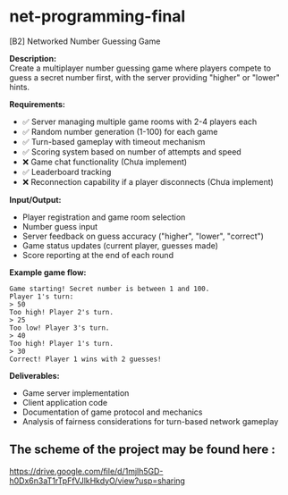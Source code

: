 # net-programming-final

[B2] Networked Number Guessing Game

**Description:**  
Create a multiplayer number guessing game where players compete to guess a secret number first, with the server providing "higher" or "lower" hints.

**Requirements:**
- ✅ Server managing multiple game rooms with 2-4 players each
- ✅ Random number generation (1-100) for each game 
- ✅ Turn-based gameplay with timeout mechanism 
- ✅ Scoring system based on number of attempts and speed 
- ❌ Game chat functionality (Chưa implement) 
- ✅ Leaderboard tracking 
- ❌ Reconnection capability if a player disconnects 
(Chưa implement) 

**Input/Output:**
- Player registration and game room selection
- Number guess input
- Server feedback on guess accuracy ("higher", "lower", "correct")
- Game status updates (current player, guesses made)
- Score reporting at the end of each round

**Example game flow:**
```
Game starting! Secret number is between 1 and 100.
Player 1's turn:
> 50
Too high! Player 2's turn.
> 25
Too low! Player 3's turn.
> 40
Too high! Player 1's turn.
> 30
Correct! Player 1 wins with 2 guesses!
```

**Deliverables:**
- Game server implementation
- Client application code
- Documentation of game protocol and mechanics
- Analysis of fairness considerations for turn-based network gameplay

## The scheme of the project may be found here : 

https://drive.google.com/file/d/1mjlh5GD-h0Dx6n3aT1rTpFfVJlkHkdyO/view?usp=sharing
